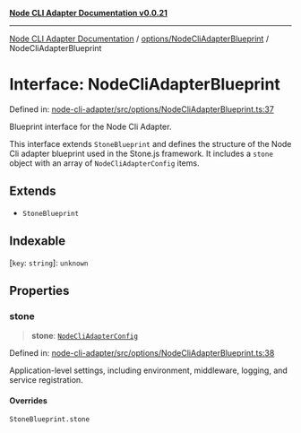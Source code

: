 [**Node CLI Adapter Documentation v0.0.21**](../../../README.md)

***

[Node CLI Adapter Documentation](../../../modules.md) / [options/NodeCliAdapterBlueprint](../README.md) / NodeCliAdapterBlueprint

# Interface: NodeCliAdapterBlueprint

Defined in: [node-cli-adapter/src/options/NodeCliAdapterBlueprint.ts:37](https://github.com/stonemjs/node-cli-adapter/blob/8aa5733b805725e9383f05513594f3738beb3cb2/src/options/NodeCliAdapterBlueprint.ts#L37)

Blueprint interface for the Node Cli Adapter.

This interface extends `StoneBlueprint` and defines the structure of the
Node Cli adapter blueprint used in the Stone.js framework. It includes
a `stone` object with an array of `NodeCliAdapterConfig` items.

## Extends

- `StoneBlueprint`

## Indexable

\[`key`: `string`\]: `unknown`

## Properties

### stone

> **stone**: [`NodeCliAdapterConfig`](NodeCliAdapterConfig.md)

Defined in: [node-cli-adapter/src/options/NodeCliAdapterBlueprint.ts:38](https://github.com/stonemjs/node-cli-adapter/blob/8aa5733b805725e9383f05513594f3738beb3cb2/src/options/NodeCliAdapterBlueprint.ts#L38)

Application-level settings, including environment, middleware, logging, and service registration.

#### Overrides

`StoneBlueprint.stone`

